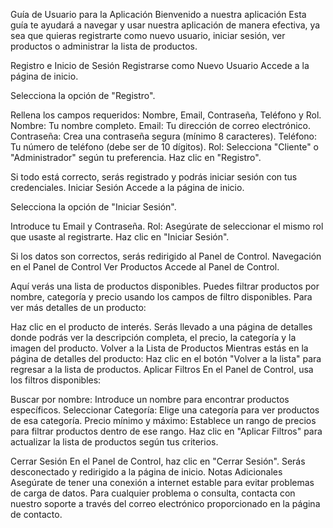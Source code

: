 Guía de Usuario para la Aplicación
Bienvenido a nuestra aplicación
Esta guía te ayudará a navegar y usar nuestra aplicación de manera efectiva, ya sea que quieras registrarte como nuevo usuario, iniciar sesión, ver productos o administrar la lista de productos.

Registro e Inicio de Sesión
Registrarse como Nuevo Usuario
Accede a la página de inicio.

Selecciona la opción de "Registro".

Rellena los campos requeridos: Nombre, Email, Contraseña, Teléfono y Rol.
Nombre: Tu nombre completo.
Email: Tu dirección de correo electrónico.
Contraseña: Crea una contraseña segura (mínimo 8 caracteres).
Teléfono: Tu número de teléfono (debe ser de 10 dígitos).
Rol: Selecciona "Cliente" o "Administrador" según tu preferencia.
Haz clic en "Registro".

Si todo está correcto, serás registrado y podrás iniciar sesión con tus credenciales.
Iniciar Sesión
Accede a la página de inicio.

Selecciona la opción de "Iniciar Sesión".

Introduce tu Email y Contraseña.
Rol: Asegúrate de seleccionar el mismo rol que usaste al registrarte.
Haz clic en "Iniciar Sesión".

Si los datos son correctos, serás redirigido al Panel de Control.
Navegación en el Panel de Control
Ver Productos
Accede al Panel de Control.

Aquí verás una lista de productos disponibles.
Puedes filtrar productos por nombre, categoría y precio usando los campos de filtro disponibles.
Para ver más detalles de un producto:

Haz clic en el producto de interés.
Serás llevado a una página de detalles donde podrás ver la descripción completa, el precio, la categoría y la imagen del producto.
Volver a la Lista de Productos
Mientras estás en la página de detalles del producto:
Haz clic en el botón "Volver a la lista" para regresar a la lista de productos.
Aplicar Filtros
En el Panel de Control, usa los filtros disponibles:

Buscar por nombre: Introduce un nombre para encontrar productos específicos.
Seleccionar Categoría: Elige una categoría para ver productos de esa categoría.
Precio mínimo y máximo: Establece un rango de precios para filtrar productos dentro de ese rango.
Haz clic en "Aplicar Filtros" para actualizar la lista de productos según tus criterios.

Cerrar Sesión
En el Panel de Control, haz clic en "Cerrar Sesión".
Serás desconectado y redirigido a la página de inicio.
Notas Adicionales
Asegúrate de tener una conexión a internet estable para evitar problemas de carga de datos.
Para cualquier problema o consulta, contacta con nuestro soporte a través del correo electrónico proporcionado en la página de contacto.